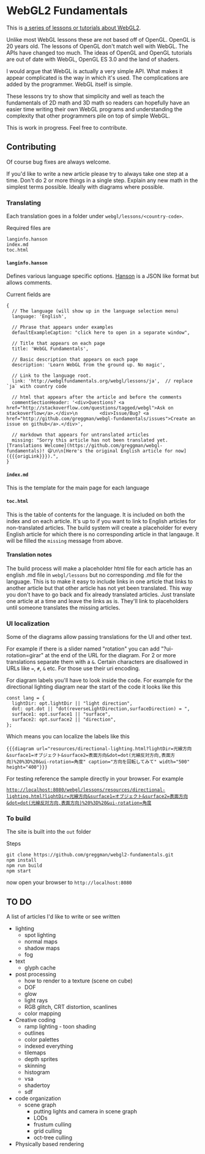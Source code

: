 WebGL2 Fundamentals
===================

This is [a series of lessons or tutorials about WebGL2](http://webgl2fundamentals.org/).

Unlike most WebGL lessons these are not based off of OpenGL.
OpenGL is 20 years old. The lessons of OpenGL don't match well with WebGL.
The APIs have changed too much. The ideas of OpenGL and OpenGL tutorials
are out of date with WebGL, OpenGL ES 3.0 and the land of shaders.

I would argue that WebGL is actually a very simple API. What makes it
appear complicated is the way in which it's used. The complications
are added by the programmer. WebGL itself is simple.

These lessons try to show that simplicity and well as teach the
fundamentals of 2D math and 3D math so readers can hopefully
have an easier time writing their own WebGL programs and
understanding the complexity that other programmers pile on
top of simple WebGL.

This is work in progress. Feel free to contribute.

## Contributing

Of course bug fixes are always welcome.

If you'd like to write a new article please try to always take
one step at a time. Don't do 2 or more things in a single step.
Explain any new math in the simplest terms possible. Ideally
with diagrams where possible.

### Translating

Each translation goes in a folder under `webgl/lessons/<country-code>`.

Required files are

    langinfo.hanson
    index.md
    toc.html

#### `langinfo.hanson`

Defines various language specific options.
[Hanson](https://github.com/timjansen/hanson) is a JSON like format but allows comments.

Current fields are

    {
      // The language (will show up in the language selection menu)
      language: 'English',

      // Phrase that appears under examples
      defaultExampleCaption: "click here to open in a separate window",

      // Title that appears on each page
      title: 'WebGL Fundamentals',

      // Basic description that appears on each page
      description: 'Learn WebGL from the ground up. No magic',

      // Link to the language root.
      link: 'http://webglfundamentals.org/webgl/lessons/ja',  // replace `ja` with country code

      // html that appears after the article and before the comments
      commentSectionHeader: '<div>Questions? <a href="http://stackoverflow.com/questions/tagged/webgl">Ask on stackoverflow</a>.</div>\n        <div>Issue/Bug? <a href="http://github.com/greggman/webgl-fundamentals/issues">Create an issue on github</a>.</div>',

      // markdown that appears for untranslated articles
      missing: "Sorry this article has not been translated yet. [Translations Welcome](https://github.com/greggman/webgl-fundamentals)! 😄\n\n[Here's the original English article for now]({{{origLink}}}).",
    }

#### `index.md`

This is the template for the main page for each language

#### `toc.html`

This is the table of contents for the language. It is included on both the index
and on each article. It's up to if you want to link to English articles for non-translated articles.
The build system will create a placeholder for every English article for which there is no
corresponding article in that langauge. It will be filled the `missing` message from above.

#### Translation notes

The build process will make a placeholder html file for each article has an english .md file in
`webgl/lessons` but no corresponding .md file for the language. This is to make it easy to include
links in one article that links to another article but that other article has not yet been translated.
This way you don't have to go back and fix already translated articles. Just translate one article
at a time and leave the links as is. They'll link to placeholders until someone translates the missing
articles.

### UI localization

Some of the diagrams allow passing translations for the UI and other text.

For example if there is a slider named "rotation"
you can add "?ui-rotation=girar" at the end of the URL for the diagram. For 2 or more translations
separate them with a `&`. Certain characters are disallowed in URLs like `=`, `#`, `&` etc. For those
use their uri encoding.

For diagram labels you'll have to look inside the code. For example for the
directional lighting diagram near the start of the code it looks like this

```
const lang = {
  lightDir: opt.lightDir || "light direction",
  dot: opt.dot || "dot(reverseLightDirection,surfaceDirection) = ",
  surface1: opt.surface1 || "surface",
  surface2: opt.surface2 || "direction",
};
```

Which means you can localize the labels like this

```
{{{diagram url="resources/directional-lighting.html?lightDir=光線方向&surface1=オブジェクト&surface2=表面方向&dot=dot(光線反対方向,表面方向)%20%3D%20&ui-rotation=角度" caption="方向を回転してみて" width="500" height="400"}}}
```

For testing reference the sample directly in your browser. For example

[`http://localhost:8080/webgl/lessons/resources/directional-lighting.html?lightDir=光線方向&surface1=オブジェクト&surface2=表面方向&dot=dot(光線反対方向,表面方向)%20%3D%20&ui-rotation=角度`](http://webgl2fundamentals.org/webgl/lessons/resources/directional-lighting.html?lightDir=光線方向&surface1=オブジェクト&surface2=表面方向&dot=dot(光線反対方向,表面方向)%20%3D%20&ui-rotation=角度)

### To build

The site is built into the `out` folder

Steps

    git clone https://github.com/greggman/webgl2-fundamentals.git
    npm install
    npm run build
    npm start

now open your browser to `http://localhost:8080`

## TO DO

A list of articles I'd like to write or see written

*   lighting
    *   spot lighting
    *   normal maps
    *   shadow maps
    *   fog
*   text
    *   glyph cache
*   post processing
    *   how to render to a texture (scene on cube)
    *   DOF
    *   glow
    *   light rays
    *   RGB glitch, CRT distortion, scanlines
    *   color mapping
*   Creative coding
    *   ramp lighting - toon shading
    *   outlines
    *   color palettes
    *   indexed everything
    *   tilemaps
    *   depth sprites
    *   skinning
    *   histogram
    *   vsa
    *   shadertoy
    *   sdf
*   code organization
    *   scene graph
        *   putting lights and camera in scene graph
        *   LODs
        *   frustum culling
        *   grid culling
        *   oct-tree culling
*   Physically based rendering


